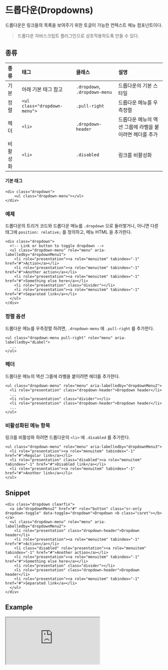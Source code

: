 <!--
{
    "id": 4202,
    "title": "드롭다운(Dropdowns)",
    "outline": "드롭다운은 링크들의 목록을 보여주기 위한 토글이 가능한 컨텍스트 메뉴 컴포넌트이다",
    "tags": ["widget", "component"],
    "order": [4, 2, 2],
    "thumbnail": "4.2.02.dropdowns.png"
}
-->

# 드롭다운(Dropdowns)

드롭다운은 링크들의 목록을 보여주기 위한 토글이 가능한 컨텍스트 메뉴 컴포넌트이다.
> 드롭다운 자바스크립트 플러그인으로 상호작용하도록 만들 수 있다.

## 종류
종류 | 태그 | 클래스 | 설명
:-- | :-- | :-- | :--
기본 | 아래 기본 태그 참고 | `.dropdown`, `.dropdown-menu` | 드롭다운의 기본 스타일
정렬 | `<ul class="dropdown-menu">` | `.pull-right` | 드롭다운 메뉴를 우측정렬
헤더 | `<li>` | `.dropdown-header` | 드롭다운 메뉴의 액션 그룹에 라벨을 붙이려면 헤더를 추가
비활성화 | `<li>` | `.disabled` | 링크를 비활성화

#### 기본 태그
```
<div class="dropdown">
    <ul class="dropdown-menu"></ul>
</div>
```

### 예제
드롭다운의 트리거 코드와 드롭다운 메뉴를 `.dropdown` 으로 둘러쌓거나, 아니면 다른 태그에 `position: relative;` 를 정의하고, 메뉴 HTML 을 추가한다.

```
<div class="dropdown">
  <!-- Link or button to toggle dropdown -->
  <ul class="dropdown-menu" role="menu" aria-labelledby="dropdownMenu1">
    <li role="presentation"><a role="menuitem" tabindex="-1" href="#">Action</a></li>
    <li role="presentation"><a role="menuitem" tabindex="-1" href="#">Another action</a></li>
    <li role="presentation"><a role="menuitem" tabindex="-1" href="#">Something else here</a></li>
    <li role="presentation" class="divider"></li>
    <li role="presentation"><a role="menuitem" tabindex="-1" href="#">Separated link</a></li>
  </ul>
</div>
```

### 정렬 옵션
드롭다운 메뉴를 우측정렬 하려면, `.dropdown-menu` 에 `.pull-right` 를 추가한다.

```
<ul class="dropdown-menu pull-right" role="menu" aria-labelledby="dLabel">
  ...
</ul>
```

### 헤더
드롭다운 메뉴의 액션 그룹에 라벨을 붙이려면 헤더를 추가한다.

```
<ul class="dropdown-menu" role="menu" aria-labelledby="dropdownMenu2">
  <li role="presentation" class="dropdown-header">Dropdown header</li>
  ...
  <li role="presentation" class="divider"></li>
  <li role="presentation" class="dropdown-header">Dropdown header</li>
  ...
</ul>
```

### 비활성화된 메뉴 항목
링크를 비활성화 하려면 드롭다운의 `<li>` 에 `.disabled` 를 추가한다.

```
<ul class="dropdown-menu" role="menu" aria-labelledby="dropdownMenu3">
  <li role="presentation"><a role="menuitem" tabindex="-1" href="#">Regular link</a></li>
  <li role="presentation" class="disabled"><a role="menuitem" tabindex="-1" href="#">Disabled link</a></li>
  <li role="presentation"><a role="menuitem" tabindex="-1" href="#">Another link</a></li>
</ul>
```

## Snippet
```
<div class="dropdown clearfix">
  <a id="dropdownMenu2" href="#" role="button" class="sr-only dropdown-toggle" data-toggle="dropdown">Dropdown <b class="caret"></b></a>
  <ul class="dropdown-menu" role="menu" aria-labelledby="dropdownMenu2">
    <li role="presentation" class="dropdown-header">Dropdown header</li>
    <li role="presentation"><a role="menuitem" tabindex="-1" href="#">Action</a></li>
    <li class="disabled" role="presentation"><a role="menuitem" tabindex="-1" href="#">Another action</a></li>
    <li role="presentation"><a role="menuitem" tabindex="-1" href="#">Something else here</a></li>
    <li role="presentation" class="divider"></li>
    <li role="presentation" class="dropdown-header">Dropdown header</li>
    <li role="presentation"><a role="menuitem" tabindex="-1" href="#">Separated link</a></li>
  </ul>
</div>
```

## Example
<iframe class="jsbin-livecode" src="http://jsbin.com/iTAkuRu/3/embed?html,css,output"></iframe>

